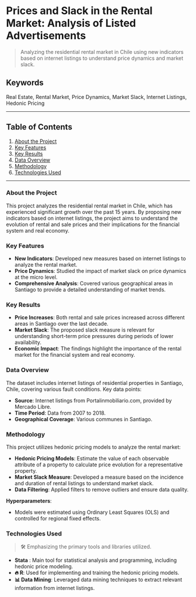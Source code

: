# Prices and Slack in the Rental Market: Analysis of Listed Advertisements

> Analyzing the residential rental market in Chile using new indicators based on internet listings to understand price dynamics and market slack.

## Keywords
Real Estate, Rental Market, Price Dynamics, Market Slack, Internet Listings, Hedonic Pricing

---

## Table of Contents

1. [About the Project](#about-the-project)
2. [Key Features](#key-features)
3. [Key Results](#key-results)
4. [Data Overview](#data-overview)
5. [Methodology](#methodology)
7. [Technologies Used](#technologies-used)

---

### About the Project

This project analyzes the residential rental market in Chile, which has experienced significant growth over the past 15 years. By proposing new indicators based on internet listings, the project aims to understand the evolution of rental and sale prices and their implications for the financial system and real economy.

### Key Features

- **New Indicators**: Developed new measures based on internet listings to analyze the rental market.
- **Price Dynamics**: Studied the impact of market slack on price dynamics at the micro level.
- **Comprehensive Analysis**: Covered various geographical areas in Santiago to provide a detailed understanding of market trends.

### Key Results

- **Price Increases**: Both rental and sale prices increased across different areas in Santiago over the last decade.
- **Market Slack**: The proposed slack measure is relevant for understanding short-term price pressures during periods of lower availability.
- **Economic Impact**: The findings highlight the importance of the rental market for the financial system and real economy.

### Data Overview

The dataset includes internet listings of residential properties in Santiago, Chile, covering various fault conditions. Key data points:

- **Source**: Internet listings from Portalinmobiliario.com, provided by Mercado Libre.
- **Time Period**: Data from 2007 to 2018.
- **Geographical Coverage**: Various communes in Santiago.

### Methodology

This project utilizes hedonic pricing models to analyze the rental market:

- **Hedonic Pricing Models**: Estimate the value of each observable attribute of a property to calculate price evolution for a representative property.
- **Market Slack Measure**: Developed a measure based on the incidence and duration of rental listings to understand market slack.
- **Data Filtering**: Applied filters to remove outliers and ensure data quality.

**Hyperparameters**: 
- Models were estimated using Ordinary Least Squares (OLS) and controlled for regional fixed effects.


### Technologies Used

> 🛠️ Emphasizing the primary tools and libraries utilized.

- **Stata** : Main tool for statistical analysis and programming, including hedonic price modeling.
- **🔥 R**: Used for implementing and training the hedonic pricing models.
- **📊 Data Mining**: Leveraged data mining techniques to extract relevant information from internet listings.


